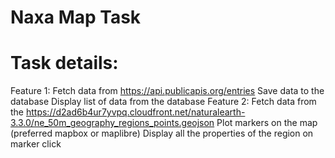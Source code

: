 # Naxa Map Task

# Task details:
Feature 1:
Fetch data from https://api.publicapis.org/entries
Save data to the database
Display list of data from the database
Feature 2:
Fetch data from the https://d2ad6b4ur7yvpq.cloudfront.net/naturalearth-3.3.0/ne_50m_geography_regions_points.geojson
Plot markers on the map (preferred mapbox or maplibre)
Display all the properties of the region on marker click

